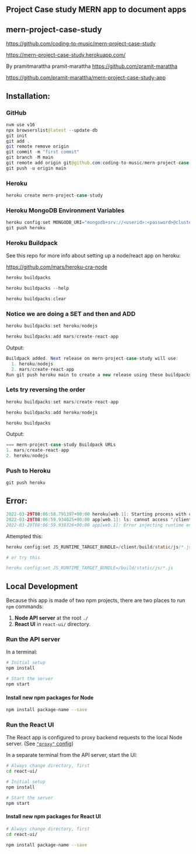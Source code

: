## Project Case study MERN app to document apps

## mern-project-case-study

https://github.com/coding-to-music/mern-project-case-study

https://mern-project-case-study.herokuapp.com/

By pramitmarattha pramit-marattha https://github.com/pramit-marattha

https://github.com/pramit-marattha/mern-project-case-study-app

## Installation:

### GitHub

```java
nvm use v16
npx browserslist@latest --update-db
git init
git add .
git remote remove origin
git commit -m "first commit"
git branch -M main
git remote add origin git@github.com:coding-to-music/mern-project-case-study.git
git push -u origin main
```

### Heroku

```java
heroku create mern-project-case-study
```

### Heroku MongoDB Environment Variables

```java
heroku config:set MONGODB_URI="mongodb+srv://<userid>:<password>@cluster0.zadqe.mongodb.net/mern-project-case-study?retryWrites=true&w=majority"
git push heroku
```

### Heroku Buildpack

See this repo for more info about setting up a node/react app on heroku:

https://github.com/mars/heroku-cra-node

```java
heroku buildpacks

heroku buildpacks --help

heroku buildpacks:clear

```

### Notice we are doing a SET and then and ADD

```java
heroku buildpacks:set heroku/nodejs

heroku buildpacks:add mars/create-react-app

```

Output:

```java
Buildpack added. Next release on mern-project-case-study will use:
  1. heroku/nodejs
  2. mars/create-react-app
Run git push heroku main to create a new release using these buildpacks.
```

### Lets try reversing the order

```java
heroku buildpacks:set mars/create-react-app

heroku buildpacks:add heroku/nodejs
```

```java
heroku buildpacks
```

Output:

```java
=== mern-project-case-study Buildpack URLs
1. mars/create-react-app
2. heroku/nodejs
```

### Push to Heroku

```
git push heroku
```

## Error:

```java
2022-03-29T08:06:58.791397+00:00 heroku[web.1]: Starting process with command `npm start`
2022-03-29T08:06:59.934025+00:00 app[web.1]: ls: cannot access '/client/build/static/js/*.js': No such file or directory
2022-03-29T08:06:59.938326+00:00 app[web.1]: Error injecting runtime env: bundle not found '/client/build/static/js/*.js'. See: https://github.com/mars/create-react-app-buildpack/blob/master/README.md#user-content-custom-bundle-location
```

Attempted this:

```java
heroku config:set JS_RUNTIME_TARGET_BUNDLE=/client/build/static/js/*.js

# or try this

heroku config:set JS_RUNTIME_TARGET_BUNDLE=/build/static/js/*.js

```

## Local Development

Because this app is made of two npm projects, there are two places to run `npm` commands:

1. **Node API server** at the root `./`
1. **React UI** in `react-ui/` directory.

### Run the API server

In a terminal:

```bash
# Initial setup
npm install

# Start the server
npm start
```

#### Install new npm packages for Node

```bash
npm install package-name --save
```

### Run the React UI

The React app is configured to proxy backend requests to the local Node server. (See [`"proxy"` config](react-ui/package.json))

In a separate terminal from the API server, start the UI:

```bash
# Always change directory, first
cd react-ui/

# Initial setup
npm install

# Start the server
npm start
```

#### Install new npm packages for React UI

```bash
# Always change directory, first
cd react-ui/

npm install package-name --save
```

